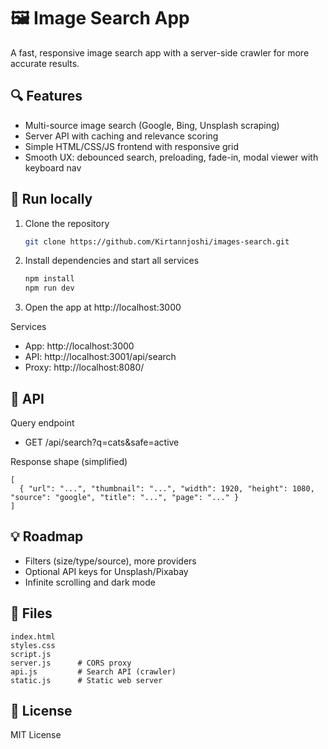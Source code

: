 # 🖼️ Image Search App

A fast, responsive image search app with a server-side crawler for more accurate results.

## 🔍 Features
- Multi-source image search (Google, Bing, Unsplash scraping)
- Server API with caching and relevance scoring
- Simple HTML/CSS/JS frontend with responsive grid
- Smooth UX: debounced search, preloading, fade-in, modal viewer with keyboard nav

## 🚀 Run locally
1. Clone the repository
   ```bash
   git clone https://github.com/Kirtannjoshi/images-search.git
   ```
2. Install dependencies and start all services
   ```bash
   npm install
   npm run dev
   ```
3. Open the app at http://localhost:3000

Services
- App: http://localhost:3000
- API: http://localhost:3001/api/search
- Proxy: http://localhost:8080/

## 🧠 API
Query endpoint
- GET /api/search?q=cats&safe=active

Response shape (simplified)
```
[
  { "url": "...", "thumbnail": "...", "width": 1920, "height": 1080, "source": "google", "title": "...", "page": "..." }
]
```

## 💡 Roadmap
- Filters (size/type/source), more providers
- Optional API keys for Unsplash/Pixabay
- Infinite scrolling and dark mode

## 📁 Files
```
index.html
styles.css
script.js
server.js      # CORS proxy
api.js         # Search API (crawler)
static.js      # Static web server
```

## 🪪 License
MIT License